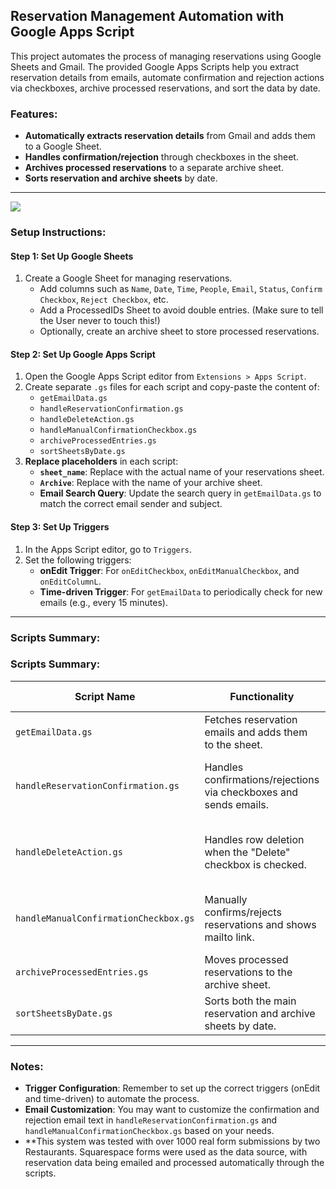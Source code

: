 ## Reservation Management Automation with Google Apps Script

This project automates the process of managing reservations using Google Sheets and Gmail. The provided Google Apps Scripts help you extract reservation details from emails, automate confirmation and rejection actions via checkboxes, archive processed reservations, and sort the data by date.

### Features:
- **Automatically extracts reservation details** from Gmail and adds them to a Google Sheet.
- **Handles confirmation/rejection** through checkboxes in the sheet.
- **Archives processed reservations** to a separate archive sheet.
- **Sorts reservation and archive sheets** by date.

---

![](https://i.postimg.cc/Tw0pPBg8/ezgif-com-animated-gif-maker-1.gif)

### Setup Instructions:

#### Step 1: Set Up Google Sheets
1. Create a Google Sheet for managing reservations.
   - Add columns such as `Name`, `Date`, `Time`, `People`, `Email`, `Status`, `Confirm Checkbox`, `Reject Checkbox`, etc.
   - Add a ProcessedIDs Sheet to avoid double entries. (Make sure to tell the User never to touch this!)
   - Optionally, create an archive sheet to store processed reservations.

#### Step 2: Set Up Google Apps Script
1. Open the Google Apps Script editor from `Extensions > Apps Script`.
2. Create separate `.gs` files for each script and copy-paste the content of:
   - `getEmailData.gs`
   - `handleReservationConfirmation.gs`
   - `handleDeleteAction.gs`
   - `handleManualConfirmationCheckbox.gs`
   - `archiveProcessedEntries.gs`
   - `sortSheetsByDate.gs`
3. **Replace placeholders** in each script:
   - **`sheet_name`**: Replace with the actual name of your reservations sheet.
   - **`Archive`**: Replace with the name of your archive sheet.
   - **Email Search Query**: Update the search query in `getEmailData.gs` to match the correct email sender and subject.

#### Step 3: Set Up Triggers
1. In the Apps Script editor, go to `Triggers`.
2. Set the following triggers:
   - **onEdit Trigger**: For `onEditCheckbox`, `onEditManualCheckbox`, and `onEditColumnL`.
   - **Time-driven Trigger**: For `getEmailData` to periodically check for new emails (e.g., every 15 minutes).

---

### Scripts Summary:

### Scripts Summary:

| Script Name                           | Functionality                                                       | Suggested Timing                              |
|---------------------------------------|---------------------------------------------------------------------|-----------------------------------------------|
| `getEmailData.gs`                     | Fetches reservation emails and adds them to the sheet.              | Every 30 minutes                              |
| `handleReservationConfirmation.gs`    | Handles confirmations/rejections via checkboxes and sends emails.   | Triggered when a checkbox is edited (onEdit)  |
| `handleDeleteAction.gs`               | Handles row deletion when the "Delete" checkbox is checked.         | Triggered when a checkbox is edited (onEdit)  |
| `handleManualConfirmationCheckbox.gs` | Manually confirms/rejects reservations and shows mailto link.       | Triggered when a checkbox is edited (onEdit)  |
| `archiveProcessedEntries.gs`          | Moves processed reservations to the archive sheet.                  | Every night at 01:00 AM                       |
| `sortSheetsByDate.gs`                 | Sorts both the main reservation and archive sheets by date.         | Every 30 minutes                              |

---

### Notes:
- **Trigger Configuration**: Remember to set up the correct triggers (onEdit and time-driven) to automate the process.
- **Email Customization**: You may want to customize the confirmation and rejection email text in `handleReservationConfirmation.gs` and `handleManualConfirmationCheckbox.gs` based on your needs.
- **This system was tested with over 1000 real form submissions by two Restaurants. Squarespace forms were used as the data source, with reservation data being emailed and processed automatically through the scripts.
